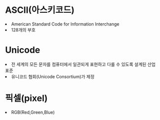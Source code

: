 <h1>ASCII(아스키코드)</h1>
<li>American Standard Code for Information Interchange</li>
<li>128개의 부호</li>

<h1>Unicode</h1>
<li>전 세계의 모든 문자를 컴퓨터에서 일관되게 표현하고 다룰 수 있도록 설계된 산업 표준</li>
<li>유니코드 협회(Unicode Consortium)가 제정</li>

<h1>픽셀(pixel)</h1>
<li>RGB(Red,Green,Blue)</li>
